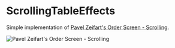 ScrollingTableEffects
=====================

Simple implementation of [Pavel Zeifart's Order Screen - Scrolling](http://dribbble.com/shots/1494579-Order-Screen-Scrolling).

![Pavel Zeifart's Order Screen - Scrolling](http://d13yacurqjgara.cloudfront.net/users/125015/screenshots/1494579/dynamic_scrolling.gif)


